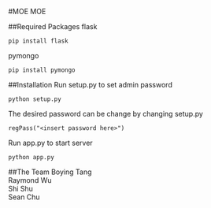 #MOE
MOE

##Required Packages
flask
```
pip install flask
```
pymongo
```
pip install pymongo
```

##Installation
Run setup.py to set admin password
```
python setup.py
```
The desired password can be change by changing setup.py
```
regPass("<insert password here>")

```
Run app.py to start server
```
python app.py
```
##The Team
Boying Tang  
Raymond Wu  
Shi Shu  
Sean Chu